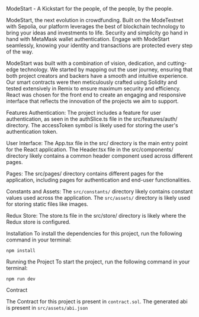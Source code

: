 ModeStart - A Kickstart for the people, of the people, by the people.

ModeStart, the next evolution in crowdfunding. Built on the ModeTestnet with Sepolia, our platform leverages the best of blockchain technology to bring your ideas and investments to life. Security and simplicity go hand in hand with MetaMask wallet authentication. Engage with ModeStart seamlessly, knowing your identity and transactions are protected every step of the way.

ModeStart was built with a combination of vision, dedication, and cutting-edge technology. We started by mapping out the user journey, ensuring that both project creators and backers have a smooth and intuitive experience. Our smart contracts were then meticulously crafted using Solidity and tested extensively in Remix to ensure maximum security and efficiency. React was chosen for the front end to create an engaging and responsive interface that reflects the innovation of the projects we aim to support.

Features
Authentication: The project includes a feature for user authentication, as seen in the authSlice.ts file in the src/features/auth/ directory. The accessToken symbol is likely used for storing the user's authentication token.

User Interface: The App.tsx file in the src/ directory is the main entry point for the React application. The Header.tsx file in the src/components/ directory likely contains a common header component used across different pages.

Pages: The src/pages/ directory contains different pages for the application, including pages for authentication and end-user functionalities.

Constants and Assets: The `src/constants/` directory likely contains constant values used across the application. The `src/assets/` directory is likely used for storing static files like images.

Redux Store: The store.ts file in the src/store/ directory is likely where the Redux store is configured.

Installation
To install the dependencies for this project, run the following command in your terminal:

`npm install`

Running the Project
To start the project, run the following command in your terminal:

`npm run dev`

Contract

The Contract for this project is present in `contract.sol`. The generated abi is present in `src/assets/abi.json`


